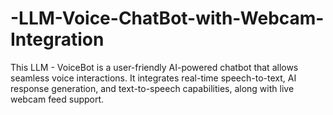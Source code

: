 # -LLM-Voice-ChatBot-with-Webcam-Integration
This LLM - VoiceBot is a user-friendly AI-powered chatbot that allows seamless voice interactions. It integrates real-time speech-to-text, AI response generation, and text-to-speech capabilities, along with live webcam feed support.
